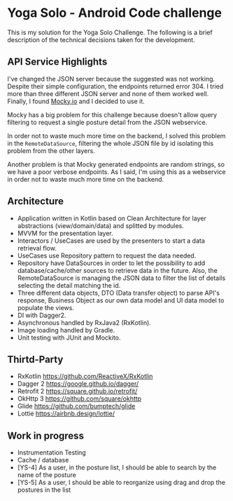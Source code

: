 # Yoga Solo -  Android Code challenge

This is my solution for the Yoga Solo Challenge. The following is a brief description of the technical decisions taken for the development.

## API Service Highlights

I've changed the JSON server because the suggested was not working. Despite their simple configuration, the endpoints returned error 304. I tried more than three different JSON server and none of them worked well. Finally, I found [Mocky.io](https://www.mocky.io/) and I decided to use it.

Mocky has a big problem for this challenge because doesn't allow query filtering to request a single posture detail from the JSON webservice.

In order not to waste much more time on the backend, I solved this problem in the `RemoteDataSource`, filtering the whole JSON file by id isolating this problem from the other layers.

Another problem is that Mocky generated endpoints are random strings, so we have a poor verbose endpoints. As I said, I'm using this as a webservice in order not to waste much more time on the backend.

## Architecture

* Application written in Kotlin based on Clean Architecture for layer abstractions (view/domain/data) and splitted by modules.
* MVVM for the presentation layer.
* Interactors / UseCases are used by the presenters to start a data retrieval flow.
* UseCases use Repository pattern to request the data needed.
* Repository have DataSources in order to let the possibility to add database/cache/other sources to retrieve data in the future. Also, the RemoteDataSource is managing the JSON data to filter the list of details selecting the detail matching the id.
* Three different data objects, DTO (Data transfer object) to parse API's response, Business Object as our own data model and UI data model to populate the views.
* DI with Dagger2.
* Asynchronous handled by RxJava2 (RxKotlin).
* Image loading handled by Gradle. 
* Unit testing with JUnit and Mockito.

## Thirtd-Party

* RxKotlin https://github.com/ReactiveX/RxKotlin
* Dagger 2 https://google.github.io/dagger/
* Retrofit 2 https://square.github.io/retrofit/
* OkHttp 3 https://github.com/square/okhttp
* Glide https://github.com/bumptech/glide
* Lottie https://airbnb.design/lottie/

## Work in progress

* Instrumentation Testing
* Cache / database
* [YS-4] As a user, in the posture list, I should be able to search by the name of the posture
* [YS-5] As a user, I should be able to reorganize using drag and drop the postures in the list


